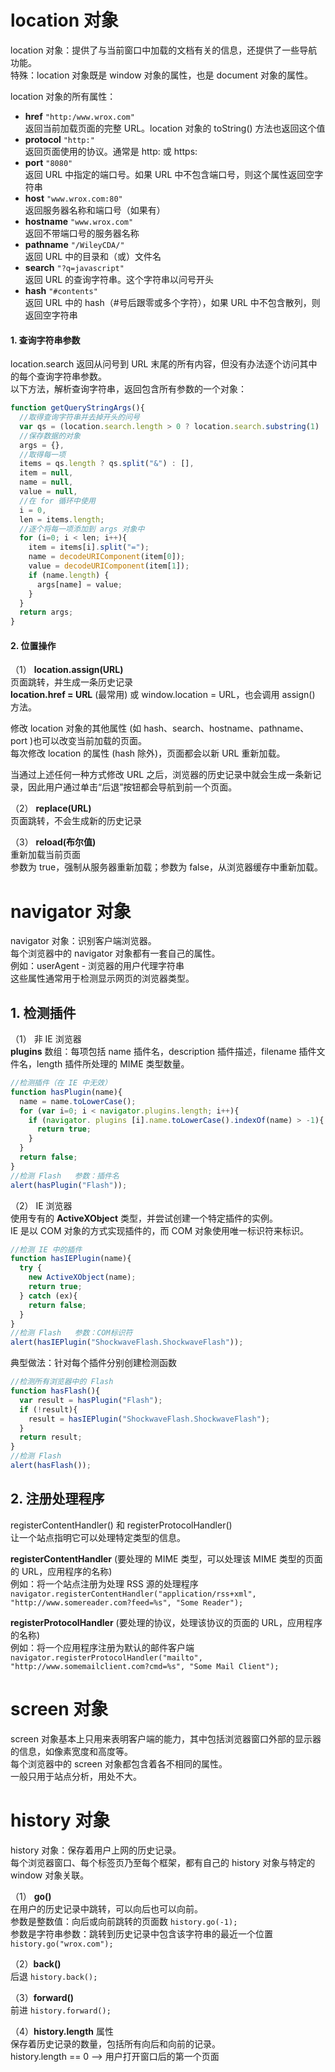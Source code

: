 # location 对象
location 对象：提供了与当前窗口中加载的文档有关的信息，还提供了一些导航功能。 <br>
特殊：location 对象既是 window 对象的属性，也是 document 对象的属性。 <br>

location 对象的所有属性： <br>
- **href**  `"http:/www.wrox.com"` <br>
返回当前加载页面的完整 URL。location 对象的 toString() 方法也返回这个值 <br>
- **protocol**  `"http:"` <br>
返回页面使用的协议。通常是 http: 或 https: <br>
- **port**  `"8080"` <br>
返回 URL 中指定的端口号。如果 URL 中不包含端口号，则这个属性返回空字符串 <br>
- **host**  `"www.wrox.com:80"` <br>
返回服务器名称和端口号（如果有） <br>
- **hostname**  `"www.wrox.com"` <br>
返回不带端口号的服务器名称 <br>
- **pathname**  `"/WileyCDA/"` <br>
返回 URL 中的目录和（或）文件名 <br>
- **search**  `"?q=javascript"` <br>
返回 URL 的查询字符串。这个字符串以问号开头 <br>
- **hash**  `"#contents"` <br>
返回 URL 中的 hash（#号后跟零或多个字符），如果 URL 中不包含散列，则返回空字符串 <br>

#### 1. 查询字符串参数
location.search 返回从问号到 URL 末尾的所有内容，但没有办法逐个访问其中的每个查询字符串参数。 <br>
以下方法，解析查询字符串，返回包含所有参数的一个对象： <br>
```js
function getQueryStringArgs(){
  //取得查询字符串并去掉开头的问号
  var qs = (location.search.length > 0 ? location.search.substring(1) : ""),
  //保存数据的对象 
  args = {},
  //取得每一项
  items = qs.length ? qs.split("&") : [], 
  item = null,
  name = null,
  value = null,
  //在 for 循环中使用
  i = 0,
  len = items.length;
  //逐个将每一项添加到 args 对象中 
  for (i=0; i < len; i++){
    item = items[i].split("=");
    name = decodeURIComponent(item[0]);
    value = decodeURIComponent(item[1]);
    if (name.length) {
      args[name] = value;
    }
  }
  return args;
}
```

#### 2. 位置操作
（1） **location.assign(URL)** <br>
页面跳转，并生成一条历史记录 <br>
**location.href = URL** (最常用) 或 window.location = URL，也会调用 assign() 方法。 <br>

修改 location 对象的其他属性 (如 hash、search、hostname、pathname、port )也可以改变当前加载的页面。 <br>
每次修改 location 的属性 (hash 除外)，页面都会以新 URL 重新加载。 <br>

当通过上述任何一种方式修改 URL 之后，浏览器的历史记录中就会生成一条新记录，因此用户通过单击“后退”按钮都会导航到前一个页面。 <br>

（2） **replace(URL)** <br>
页面跳转，不会生成新的历史记录 <br>

（3） **reload(布尔值)** <br>
重新加载当前页面 <br>
参数为 true，强制从服务器重新加载；参数为 false，从浏览器缓存中重新加载。 <br>

# navigator 对象
navigator 对象：识别客户端浏览器。 <br>
每个浏览器中的 navigator 对象都有一套自己的属性。 <br>
例如：userAgent - 浏览器的用户代理字符串 <br>
这些属性通常用于检测显示网页的浏览器类型。 <br>

## 1. 检测插件
（1） 非 IE 浏览器 <br>
**plugins** 数组：每项包括 name 插件名，description 插件描述，filename 插件文件名，length 插件所处理的 MIME 类型数量。 <br>
```js
//检测插件（在 IE 中无效）
function hasPlugin(name){
  name = name.toLowerCase();
  for (var i=0; i < navigator.plugins.length; i++){
    if (navigator. plugins [i].name.toLowerCase().indexOf(name) > -1){
      return true;
    }
  }
  return false;
}
//检测 Flash   参数：插件名
alert(hasPlugin("Flash"));
```

（2） IE 浏览器 <br>
使用专有的 **ActiveXObject** 类型，并尝试创建一个特定插件的实例。 <br>
IE 是以 COM 对象的方式实现插件的，而 COM 对象使用唯一标识符来标识。 <br>
```js
//检测 IE 中的插件
function hasIEPlugin(name){
  try {
    new ActiveXObject(name);
    return true;
  } catch (ex){
    return false;
  }
}
//检测 Flash   参数：COM标识符
alert(hasIEPlugin("ShockwaveFlash.ShockwaveFlash"));
```

典型做法：针对每个插件分别创建检测函数 <br>
```js
//检测所有浏览器中的 Flash
function hasFlash(){
  var result = hasPlugin("Flash");
  if (!result){
    result = hasIEPlugin("ShockwaveFlash.ShockwaveFlash");
  }
  return result;
}
//检测 Flash
alert(hasFlash());
```

## 2. 注册处理程序
registerContentHandler() 和 registerProtocolHandler() <br>
让一个站点指明它可以处理特定类型的信息。 <br>

**registerContentHandler** (要处理的 MIME 类型，可以处理该 MIME 类型的页面的 URL，应用程序的名称) <br>
例如：将一个站点注册为处理 RSS 源的处理程序 <br>
`navigator.registerContentHandler("application/rss+xml", "http://www.somereader.com?feed=%s", "Some Reader");` <br>

**registerProtocolHandler** (要处理的协议，处理该协议的页面的 URL，应用程序的名称) <br>
例如：将一个应用程序注册为默认的邮件客户端 <br>
`navigator.registerProtocolHandler("mailto", "http://www.somemailclient.com?cmd=%s", "Some Mail Client");` <br>

# screen 对象
screen 对象基本上只用来表明客户端的能力，其中包括浏览器窗口外部的显示器的信息，如像素宽度和高度等。 <br>
每个浏览器中的 screen 对象都包含着各不相同的属性。 <br>
一般只用于站点分析，用处不大。 <br>

# history 对象
history 对象：保存着用户上网的历史记录。 <br>
每个浏览器窗口、每个标签页乃至每个框架，都有自己的 history 对象与特定的 window 对象关联。 <br>

（1） **go()**  <br>
在用户的历史记录中跳转，可以向后也可以向前。 <br>
参数是整数值：向后或向前跳转的页面数 `history.go(-1);` <br>
参数是字符串参数：跳转到历史记录中包含该字符串的最近一个位置 `history.go("wrox.com");` <br>

（2）**back()**  <br>
后退 `history.back();` <br>

（3）**forward()** <br>
前进 `history.forward();` <br>

（4）**history.length** 属性 <br>
保存着历史记录的数量，包括所有向后和向前的记录。 <br>
history.length == 0 --> 用户打开窗口后的第一个页面 <br>